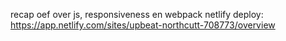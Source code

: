 recap oef over js, responsiveness en webpack
netlify deploy: https://app.netlify.com/sites/upbeat-northcutt-708773/overview
